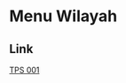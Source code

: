 # Menu Wilayah

## Link

[TPS 001](https://github.com/gigit-pemilu/pemilu-2024-93-papua-selatan/tree/main/pilpres/hitung-suara/sub/93-papua-selatan/sub/04-asmat/sub/16-safan/sub/2008-santambor/sub/001-tps)

